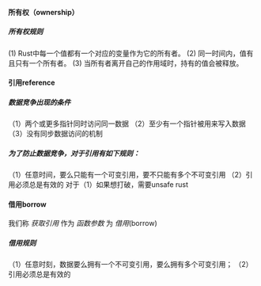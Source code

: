 

#### 所有权（ownership）
##### 所有权规则
(1) Rust中每一个值都有一个对应的变量作为它的所有者。
(2) 同一时间内，值有且只有一个所有者。
(3) 当所有者离开自己的作用域时，持有的值会被释放。



#### 引用reference

##### 数据竞争出现的条件
（1）两个或更多指针同时访问同一数据
（2）至少有一个指针被用来写入数据
（3）没有同步数据访问的机制

##### 为了防止数据竞争，对于引用有如下规则：
（1）任意时间，要么只能有一个可变引用，要不只能有多个不可变引用
（2）引用必须总是有效的
对于（1）如果想打破，需要unsafe rust


#### 借用borrow
我们称 _获取引用_ 作为 _函数参数_ 为 _借用_(borrow)

##### 借用规则
（1）任意时刻，数据要么拥有一个不可变引用，要么拥有多个可变引用；
（2）引用必须总是有效的